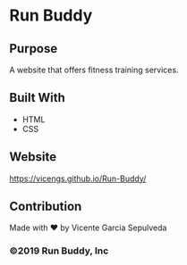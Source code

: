 # Run Buddy

## Purpose
A website that offers fitness training services.

## Built With
* HTML
* CSS

## Website
https://vicengs.github.io/Run-Buddy/

## Contribution
Made with ❤️ by Vicente Garcia Sepulveda

### ©️2019 Run Buddy, Inc
